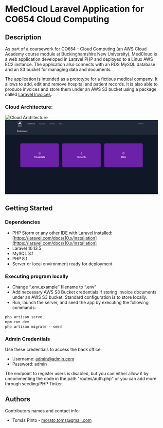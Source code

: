 # MedCloud Laravel Application for CO654 Cloud Computing

## Description

As part of a coursework for CO654 - Cloud Computing (an AWS Cloud Academy course module at Buckinghamshire New University), MedCloud is a web application developed in Laravel PHP and deployed to a Linux AWS EC2 instance. The application also connects with an RDS MySQL database and an S3 bucket for managing data and documents.

The application is intended as a prototype for a fictious medical company. It allows to add, edit and remove hospital and patient records. It is also able to produce invoices and store them under an AWS S3 bucket using a package called [Laravel Invoices](https://github.com/LaravelDaily/laravel-invoices).


### Cloud Architecture:
![Cloud Architecture](https://github.com/tomas-ribeiro-pinto/med-cloud-CO654/blob/main/architecture.png)
![Application Dashboard](https://github.com/tomas-ribeiro-pinto/med-cloud-CO654/blob/main/med_cloud.png)

## Getting Started

### Dependencies

* PHP Storm or any other IDE with Laravel installed: [https://laravel.com/docs/10.x/installation](https://laravel.com/docs/10.x/installation)
* Laravel 10.13.5
* MySQL 8.1
* PHP 8.1
* Server or local environment ready for deployment

### Executing program locally

* Change “.env_example” filename to “.env”
* Add necessary AWS S3 Bucket credentials if storing invoice documents under an AWS S3 bucket. Standard configuration is to store locally.
* Run, launch the server, and seed the app by executing the following commands:
```
php artisan serve
npm run dev
php artisan migrate --seed
```

### Admin Credentials

Use these credentials to access the back office:

- Username: admin@admin.com
- Password: admin


The endpoint to register users is disabled, but you can either allow it by uncommenting the code in the path "routes/auth.php" or you can add more through seeding/PHP Tinker.


## Authors

Contributors names and contact info:

* Tomás Pinto - morato.toms@gmail.com
